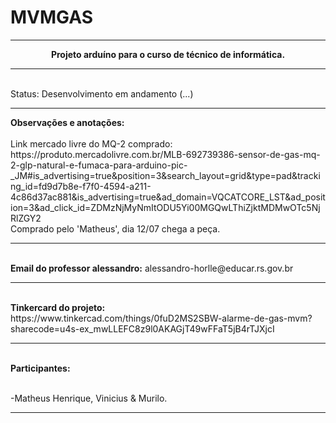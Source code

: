# MVMGAS
<hr>
<center><b>Projeto arduíno para o curso de técnico de informática.</b></center>
<hr> <br>
Status: Desenvolvimento em andamento (...) <br>
<hr>
<b>Observações e anotações:</b><br><br>
Link mercado livre do MQ-2 comprado: <br>
https://produto.mercadolivre.com.br/MLB-692739386-sensor-de-gas-mq-2-glp-natural-e-fumaca-para-arduino-pic-_JM#is_advertising=true&position=3&search_layout=grid&type=pad&tracking_id=fd9d7b8e-f7f0-4594-a211-4c86d37ac881&is_advertising=true&ad_domain=VQCATCORE_LST&ad_position=3&ad_click_id=ZDMzNjMyNmItODU5Yi00MGQwLThiZjktMDMwOTc5NjRlZGY2 <br>
Comprado pelo 'Matheus', dia 12/07 chega a peça. <br>
<hr><br>
<b>Email do professor alessandro:</b> alessandro-horlle@educar.rs.gov.br <br>
<hr><br>
<b>Tinkercard do projeto:</b> <br>
https://www.tinkercad.com/things/0fuD2MS2SBW-alarme-de-gas-mvm?sharecode=u4s-ex_mwLLEFC8z9l0AKAGjT49wFFaT5jB4rTJXjcI <br>
<hr><br>
<b>Participantes:</b><br><br>

-Matheus Henrique, Vinicius & Murilo. <br>
<hr>
